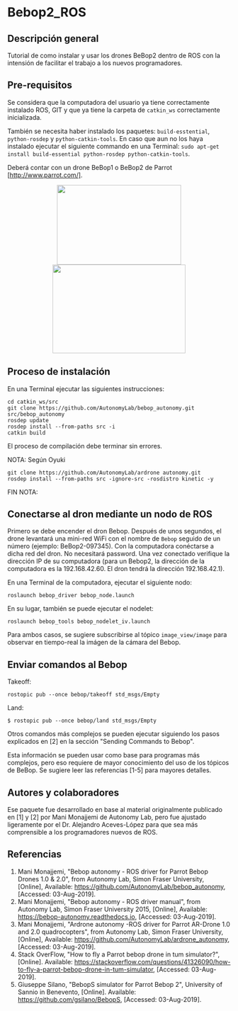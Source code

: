 # Bebop2_ROS

## Descripción general
Tutorial de como instalar y usar los drones BeBop2 dentro de ROS con la intensión de facilitar el trabajo a los nuevos programadores.

## Pre-requisitos
Se considera que la computadora del usuario ya tiene correctamente instalado ROS, GIT y que ya tiene la carpeta de `catkin_ws` correctamente inicializada.

También se necesita haber instalado los paquetes: ```build-esstential```, ```python-rosdep``` y  ```python-catkin-tools```. En caso que aun no los haya instalado ejecutar el siguiente commando en una Terminal: ```sudo apt-get install build-essential python-rosdep python-catkin-tools```.

Deberá contar con un drone BeBop1 o BeBop2 de Parrot [http://www.parrot.com/].
<p align="center">
  <img width="280" height="180" src="http://wiki.ros.org/bebop_autonomy?action=AttachFile&do=get&target=bebop_1.jpg">
  <img width="300" height="200" src="https://www.parrot.com/files/s3fs-public/styles/product_teaser_display/public/ps/3495-large-parrot-3495jpg.jpg?itok=TGE8SI4T">
</p>

## Proceso de instalación
En una Terminal ejecutar las siguientes instrucciones:
```
cd catkin_ws/src
git clone https://github.com/AutonomyLab/bebop_autonomy.git src/bebop_autonomy
rosdep update
rosdep install --from-paths src -i
catkin build
```
El proceso de compilación debe terminar sin errores.

NOTA: Según Oyuki
```
git clone https://github.com/AutonomyLab/ardrone autonomy.git
rosdep install --from-paths src -ignore-src -rosdistro kinetic -y
```
FIN NOTA:


## Conectarse al dron mediante un nodo de ROS
Primero se debe encender el dron Bebop. Después de unos segundos, el drone levantará una mini-red WiFi con el nombre de ```Bebop``` seguido de un número (ejemplo: BeBop2-097345). Con la computadora conéctarse a dicha red del dron. No necesitará password. Una vez conectado verifique la dirección IP de su computadora (para un Bebop2, la dirección de la computadora es la 192.168.42.60. El dron tendrá la dirección 192.168.42.1).

En una Terminal de la computadora, ejecutar el siguiente nodo:
```
roslaunch bebop_driver bebop_node.launch
```
En su lugar, también se puede ejecutar el nodelet:
```
roslaunch bebop_tools bebop_nodelet_iv.launch
```
Para ambos casos, se sugiere subscribirse al tópico ```image_view/image``` para observar en tiempo-real la imágen de la cámara del Bebop.

## Enviar comandos al Bebop

Takeoff:
```
rostopic pub --once bebop/takeoff std_msgs/Empty
```
Land:
```
$ rostopic pub --once bebop/land std_msgs/Empty
```
Otros comandos más complejos se pueden ejecutar siguiendo los pasos explicados en [2] en la sección "Sending Commands to Bebop".

Esta información se pueden usar como base para programas más complejos, pero eso requiere de mayor conocimiento del uso de los tópicos de BeBop. Se sugiere leer las referencias [1-5] para mayores detalles.

## Autores y colaboradores
Ese paquete fue desarrollado en base al material originalmente publicado en [1] y [2] por Mani Monajjemi de Autonomy Lab, pero fue ajustado ligeramente por el Dr. Alejandro Aceves-López para que sea más comprensible a los programadores nuevos de ROS.

## Referencias
1.  Mani Monajjemi, "Bebop autonomy - ROS driver for Parrot Bebop Drones 1.0 & 2.0", from Autonomy Lab, Simon Fraser University, [Online], Available: https://github.com/AutonomyLab/bebop_autonomy, [Accessed: 03-Aug-2019].
2. Mani Monajjemi, "Bebop autonomy - ROS driver manual", from Autonomy Lab, Simon Fraser University 2015, [Online], Available: https://bebop-autonomy.readthedocs.io, [Accessed: 03-Aug-2019].
3. Mani Monajjemi, "Ardrone autonomy -ROS driver for Parrot AR-Drone 1.0 and 2.0 quadrocopters", from Autonomy Lab, Simon Fraser University, [Online], Available: https://github.com/AutonomyLab/ardrone_autonomy, [Accessed: 03-Aug-2019].
4. Stack OverFlow, "How to fly a Parrot bebop drone in tum simulator?", [Online]. Available: https://stackoverflow.com/questions/41326090/how-to-fly-a-parrot-bebop-drone-in-tum-simulator, [Accessed: 03-Aug-2019].
5. Giuseppe Silano, "BebopS simulator for Parrot Bebop 2", University of Sannio in Benevento, [Online]. Available: https://github.com/gsilano/BebopS, [Accessed: 03-Aug-2019].
